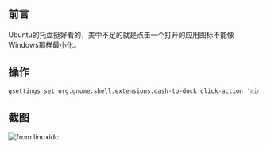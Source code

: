 ## 前言
Ubuntu的托盘挺好看的，美中不足的就是点击一个打开的应用图标不能像Windows那样最小化。

## 操作
```bash
gsettings set org.gnome.shell.extensions.dash-to-dock click-action 'minimize'
```

## 截图
![from linuxidc](https://upload-images.jianshu.io/upload_images/8869373-66d339ba2d8ea996.png?imageMogr2/auto-orient/strip%7CimageView2/2/w/1240)
